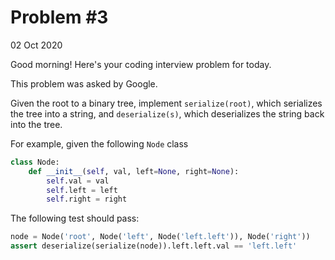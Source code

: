# Problem #3  

02 Oct 2020  

Good morning! Here's your coding interview problem for today.  

This problem was asked by Google.  

Given the root to a binary tree, implement `serialize(root)`, which serializes the tree into a string, and `deserialize(s)`, which deserializes the string back into the tree.  

For example, given the following `Node` class  

```python
class Node:
    def __init__(self, val, left=None, right=None):
        self.val = val
        self.left = left
        self.right = right
```

The following test should pass:

```python
node = Node('root', Node('left', Node('left.left')), Node('right'))
assert deserialize(serialize(node)).left.left.val == 'left.left'
```
